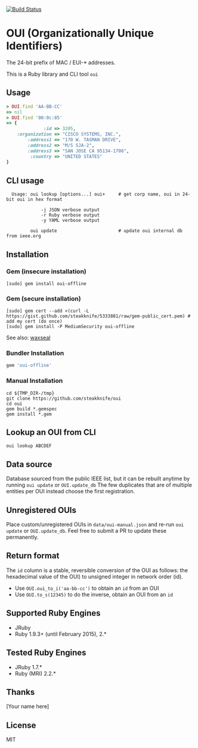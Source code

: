 [![Build Status](https://travis-ci.org/steakknife/oui.svg)](https://travis-ci.org/steakknife/oui)
# OUI (Organizationally Unique Identifiers)

The 24-bit prefix of MAC / EUI-\* addresses.

This is a Ruby library and CLI tool `oui`

## Usage

```ruby
> OUI.find 'AA-BB-CC'
=> nil
> OUI.find '00:0c:85'
=> {
              :id => 3205,
    :organization => "CISCO SYSTEMS, INC.",
        :address1 => "170 W. TASMAN DRIVE",
        :address2 => "M/S SJA-2",
        :address3 => "SAN JOSE CA 95134-1706",
         :country => "UNITED STATES"
}
```

## CLI usage

```text
  Usage: oui lookup [options...] oui+     # get corp name, oui in 24-bit oui in hex format

             -j JSON verbose output
             -r Ruby verbose output
             -y YAML verbose output

         oui update                       # update oui internal db from ieee.org
```

## Installation
### Gem (insecure installation)

```shell
[sudo] gem install oui-offline
```
### Gem (secure installation)

```shell
[sudo] gem cert --add <(curl -L https://gist.github.com/steakknife/5333881/raw/gem-public_cert.pem) # add my cert (do once)
[sudo] gem install -P MediumSecurity oui-offline
```

See also: [waxseal](https://github.com/steakknife/waxseal)

### Bundler Installation

```ruby
gem 'oui-offline'
```

### Manual Installation

    cd ${TMP_DIR-/tmp}
    git clone https://github.com/steakknife/oui
    cd oui
    gem build *.gemspec
    gem install *.gem
  

## Lookup an OUI from CLI

`oui lookup ABCDEF`

## Data source

Database sourced from the public IEEE list, but it can be rebuilt anytime by running `oui update` or `OUI.update_db`
The few duplicates that are of multiple entities per OUI instead choose the first registration.

## Unregistered OUIs

Place custom/unregistered OUIs in `data/oui-manual.json` and re-run `oui update` or `OUI.update_db`.  Feel free to submit a PR to update these permanently.

## Return format

The `id` column is a stable, reversible conversion of the OUI as follows: the hexadecimal value of the OUI) to unsigned integer in network order (id).

- Use `OUI.oui_to_i('aa-bb-cc')` to obtain an `id` from an OUI
- Use `OUI.to_s(12345)` to do the inverse, obtain an OUI from an `id`

## Supported Ruby Engines

- JRuby
- Ruby 1.9.3+ (until February 2015), 2.*

## Tested Ruby Engines

- JRuby 1.7.*
- Ruby (MRI) 2.2.*

## Thanks

[Your name here]

## License

MIT
